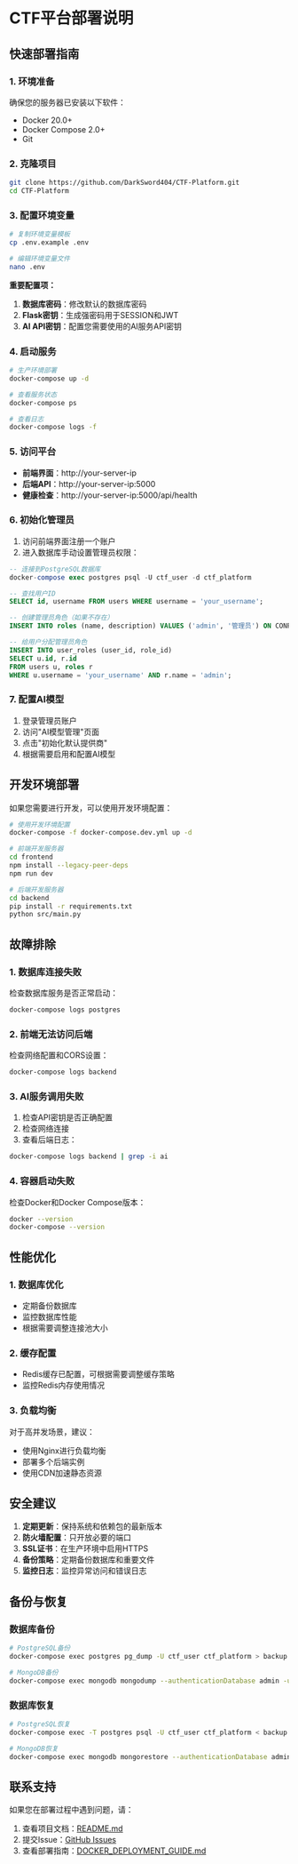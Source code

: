 # CTF平台部署说明

## 快速部署指南

### 1. 环境准备

确保您的服务器已安装以下软件：
- Docker 20.0+
- Docker Compose 2.0+
- Git

### 2. 克隆项目

```bash
git clone https://github.com/DarkSword404/CTF-Platform.git
cd CTF-Platform
```

### 3. 配置环境变量

```bash
# 复制环境变量模板
cp .env.example .env

# 编辑环境变量文件
nano .env
```

**重要配置项：**

1. **数据库密码**：修改默认的数据库密码
2. **Flask密钥**：生成强密码用于SESSION和JWT
3. **AI API密钥**：配置您需要使用的AI服务API密钥

### 4. 启动服务

```bash
# 生产环境部署
docker-compose up -d

# 查看服务状态
docker-compose ps

# 查看日志
docker-compose logs -f
```

### 5. 访问平台

- **前端界面**：http://your-server-ip
- **后端API**：http://your-server-ip:5000
- **健康检查**：http://your-server-ip:5000/api/health

### 6. 初始化管理员

1. 访问前端界面注册一个账户
2. 进入数据库手动设置管理员权限：

```sql
-- 连接到PostgreSQL数据库
docker-compose exec postgres psql -U ctf_user -d ctf_platform

-- 查找用户ID
SELECT id, username FROM users WHERE username = 'your_username';

-- 创建管理员角色（如果不存在）
INSERT INTO roles (name, description) VALUES ('admin', '管理员') ON CONFLICT (name) DO NOTHING;

-- 给用户分配管理员角色
INSERT INTO user_roles (user_id, role_id) 
SELECT u.id, r.id 
FROM users u, roles r 
WHERE u.username = 'your_username' AND r.name = 'admin';
```

### 7. 配置AI模型

1. 登录管理员账户
2. 访问"AI模型管理"页面
3. 点击"初始化默认提供商"
4. 根据需要启用和配置AI模型

## 开发环境部署

如果您需要进行开发，可以使用开发环境配置：

```bash
# 使用开发环境配置
docker-compose -f docker-compose.dev.yml up -d

# 前端开发服务器
cd frontend
npm install --legacy-peer-deps
npm run dev

# 后端开发服务器
cd backend
pip install -r requirements.txt
python src/main.py
```

## 故障排除

### 1. 数据库连接失败

检查数据库服务是否正常启动：
```bash
docker-compose logs postgres
```

### 2. 前端无法访问后端

检查网络配置和CORS设置：
```bash
docker-compose logs backend
```

### 3. AI服务调用失败

1. 检查API密钥是否正确配置
2. 检查网络连接
3. 查看后端日志：
```bash
docker-compose logs backend | grep -i ai
```

### 4. 容器启动失败

检查Docker和Docker Compose版本：
```bash
docker --version
docker-compose --version
```

## 性能优化

### 1. 数据库优化

- 定期备份数据库
- 监控数据库性能
- 根据需要调整连接池大小

### 2. 缓存配置

- Redis缓存已配置，可根据需要调整缓存策略
- 监控Redis内存使用情况

### 3. 负载均衡

对于高并发场景，建议：
- 使用Nginx进行负载均衡
- 部署多个后端实例
- 使用CDN加速静态资源

## 安全建议

1. **定期更新**：保持系统和依赖包的最新版本
2. **防火墙配置**：只开放必要的端口
3. **SSL证书**：在生产环境中启用HTTPS
4. **备份策略**：定期备份数据库和重要文件
5. **监控日志**：监控异常访问和错误日志

## 备份与恢复

### 数据库备份

```bash
# PostgreSQL备份
docker-compose exec postgres pg_dump -U ctf_user ctf_platform > backup.sql

# MongoDB备份
docker-compose exec mongodb mongodump --authenticationDatabase admin -u ctf_admin -p ctf_mongo_password --db ctf_challenges --out /backup
```

### 数据库恢复

```bash
# PostgreSQL恢复
docker-compose exec -T postgres psql -U ctf_user ctf_platform < backup.sql

# MongoDB恢复
docker-compose exec mongodb mongorestore --authenticationDatabase admin -u ctf_admin -p ctf_mongo_password --db ctf_challenges /backup/ctf_challenges
```

## 联系支持

如果您在部署过程中遇到问题，请：

1. 查看项目文档：[README.md](README.md)
2. 提交Issue：[GitHub Issues](https://github.com/DarkSword404/CTF-Platform/issues)
3. 查看部署指南：[DOCKER_DEPLOYMENT_GUIDE.md](DOCKER_DEPLOYMENT_GUIDE.md)

